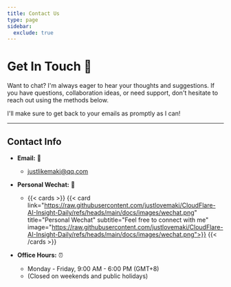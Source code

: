 ```yaml
---
title: Contact Us
type: page
sidebar:
  exclude: true
---
```

# Get In Touch 👋

Want to chat? I'm always eager to hear your thoughts and suggestions. If you have questions, collaboration ideas, or need support, don't hesitate to reach out using the methods below.

I'll make sure to get back to your emails as promptly as I can!

---

## **Contact Info**

*   **Email:** 📧
    *   [justlikemaki@qq.com](mailto:justlikemaki@qq.com)

*   **Personal Wechat:** 📱
    *   {{< cards >}}
        {{< card link="https://raw.githubusercontent.com/justlovemaki/CloudFlare-AI-Insight-Daily/refs/heads/main/docs/images/wechat.png" title="Personal Wechat" subtitle="Feel free to connect with me" image="https://raw.githubusercontent.com/justlovemaki/CloudFlare-AI-Insight-Daily/refs/heads/main/docs/images/wechat.png">}}
        {{< /cards >}}

*   **Office Hours:** ⏰
    *   Monday - Friday, 9:00 AM - 6:00 PM (GMT+8)
    *   (Closed on weekends and public holidays)
